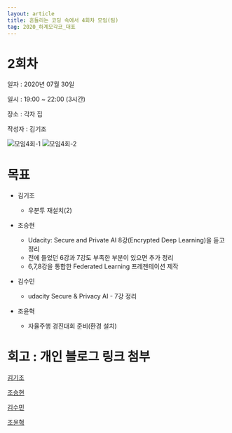 ```yaml
---
layout: article
title: 흔들리는 코딩 속에서 4회차 모임(팀)
tag: 2020_하계모각코_대표
---
```


# 2회차
일자 : 2020년 07월 30일

일시 : 19:00 ~ 22:00 (3시간)

장소 : 각자 집

작성자 : 김기조

![모임4회-1](https://user-images.githubusercontent.com/48270067/89703311-60226a00-d984-11ea-8b23-ca33ce3fe970.png)
![모임4회-2](https://user-images.githubusercontent.com/48270067/89703312-61539700-d984-11ea-88d6-e2fc870b7a8a.jpg)

# 목표

* 김기조
	* 우분투 재설치(2)

* 조승현
	* Udacity: Secure and Private AI 8강(Encrypted Deep Learning)을 듣고 정리
	* 전에 들었던 6강과 7강도 부족한 부분이 있으면 추가 정리
	* 6,7,8강을 통합한 Federated Learning 프레젠테이션 제작

* 김수민
	* udacity Secure & Privacy AI - 7강 정리

* 조윤혁
	* 자율주행 경진대회 준비(환경 설치)

# 회고 : 개인 블로그 링크 첨부

[김기조](https://k2j507.github.io/4th/)

[조승현](https://pmcsh04.github.io/2020%20%ED%95%98%EA%B3%84%20%EB%AA%A8%EA%B0%81%EC%BD%94/fourth-mgc/)

[김수민](https://tnatna0801.github.io/2020/07/30/soomin-4th.html)

[조윤혁](https://joyunhyeok.github.io/JoWorld.github.io/blog/4%EC%9D%BC%EC%B0%A8-post/)

